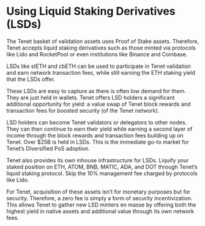 # Using Liquid Staking Derivatives (LSDs)

The Tenet basket of validation assets uses Proof of Stake assets. Therefore, Tenet accepts liquid staking derivatives such as those minted via protocols like Lido and RocketPool or even institutions like Binance and Coinbase.

LSDs like stETH and cbETH can be used to participate in Tenet validation and earn network transaction fees, while still earning the ETH staking yield that the LSDs offer.

These LSDs are easy to capture as there is often low demand for them. They are just held in wallets. Tenet offers LSD holders a significant additional opportunity for yield: a value swap of Tenet block rewards and transaction fees for boosted security (of the Tenet network).

LSD holders can become Tenet validators or delegators to other nodes. They can then continue to earn their yield while earning a second layer of income through the block rewards and transaction fees building up on Tenet. Over $25B is held in LSDs. This is the immediate go-to market for Tenet’s Diversified PoS adoption.

Tenet also provides its own inhouse infrastructure for LSDs. Liquify your staked position on ETH, ATOM, BNB, MATIC, ADA, and DOT through Tenet’s liquid staking protocol. Skip the 10% management fee charged by protocols like Lido.

For Tenet, acquisition of these assets isn’t for monetary purposes but for security. Therefore, a zero fee is simply a form of security incentivization. This allows Tenet to gather new LSD minters en masse by offering both the highest yield in native assets and additional value through its own network fees.
